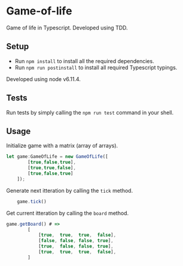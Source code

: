 # Game-of-life

Game of life in Typescript. Developed using TDD.


## Setup

- Run `npm install` to install all the required dependencies.
- Run `npm run postinstall` to install all required Typescript typings.

Developed using node v6.11.4.


## Tests

Run tests by simply calling the `npm run test` command in your shell.


## Usage


Initialize game with a matrix (array of arrays).
``` typescript
let game:GameOfLife = new GameOfLife([
        [true,false,true],
        [true,true,false],
        [true,false,true]
    ]);
```


Generate next itteration by calling the `tick` method.
``` typescript
    game.tick()
```


Get current itteration by calling the `board` method.
``` typescript
game.getBoard() # =>
        [
            [true,  true,  true,  false], 
            [false, false, false, true], 
            [true,  false, false, true],
            [true,  true,  true,  false],
        ]
```
